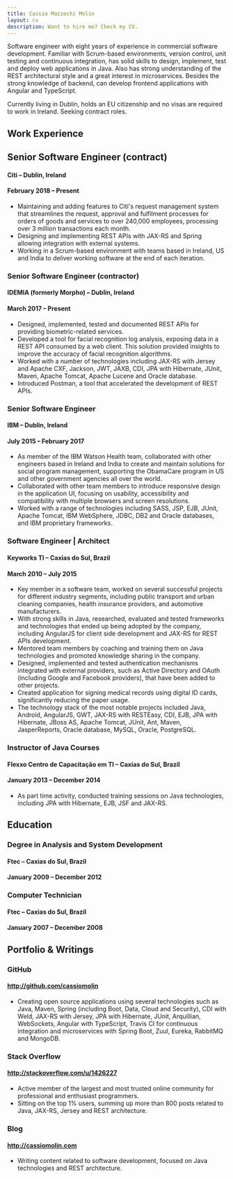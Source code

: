 ```yaml
---
title: Cassio Mazzochi Molin
layout: cv
description: Want to hire me? Check my CV.
---
```


Software engineer with eight years of experience in commercial software development. Familiar with Scrum-based environments, version control, unit testing and continuous integration, has solid skills to design, implement, test and deploy web applications in Java. Also has strong understanding of the REST architectural style and a great interest in microservices. Besides the strong knowledge of backend, can develop frontend applications with Angular and TypeScript.

Currently living in Dublin, holds an EU citizenship and no visas are required to work in Ireland. Seeking contract roles.

## Work Experience

## Senior Software Engineer (contract)
#### Citi – Dublin, Ireland
#### February 2018 – Present
- Maintaining and adding features to Citi's request management system that streamlines the request, approval and fulfilment processes for orders of goods and services to over 240,000 employees, processing over 3 million transactions each month.
- Designing and implementing REST APIs with JAX-RS and Spring allowing integration with external systems.
- Working in a Scrum-based environment with teams based in Ireland, US and India to deliver working software at the end of each iteration.

### Senior Software Engineer (contractor)
#### IDEMIA (formerly Morpho) – Dublin, Ireland
#### March 2017 – Present
- Designed, implemented, tested and documented REST APIs for providing biometric-related services.
- Developed a tool for facial recognition log analysis, exposing data in a REST API consumed by a web client. This solution provided insights to improve the accuracy of facial recognition algorithms.
- Worked with a number of technologies including JAX-RS with Jersey and Apache CXF, Jackson, JWT, JAXB, CDI, JPA with Hibernate, JUnit, Maven, Apache Tomcat, Apache Lucene and Oracle database.
- Introduced Postman, a tool that accelerated the development of REST APIs.
  
### Senior Software Engineer
#### IBM – Dublin, Ireland
#### July 2015 – February 2017
- As member of the IBM Watson Health team, collaborated with other engineers based in Ireland and India to create and maintain solutions for social program management, supporting the ObamaCare program in US and other government agencies all over the world.
- Collaborated with other team members to introduce responsive design in the application UI, focusing on usability, accessibility and compatibility with multiple browsers and screen resolutions.
- Worked with a range of technologies including SASS, JSP, EJB, JUnit, Apache Tomcat, IBM WebSphere, JDBC, DB2 and Oracle databases, and IBM proprietary frameworks.

### Software Engineer | Architect
#### Keyworks TI – Caxias do Sul, Brazil
#### March 2010 – July 2015
- Key member in a software team, worked on several successful projects for different industry segments, including public transport and urban cleaning companies, health insurance providers, and automotive manufacturers.
- With strong skills in Java, researched, evaluated and tested frameworks and technologies that ended up being adopted by the company, including AngularJS for client side development and JAX-RS for REST APIs development.
- Mentored team members by coaching and training them on Java technologies and promoted knowledge sharing in the company.
- Designed, implemented and tested authentication mechanisms integrated with external providers, such as Active Directory and OAuth (including Google and Facebook providers), that have been added to other projects.
- Created application for signing medical records using digital ID cards, significantly reducing the paper usage.
- The technology stack of the most notable projects included Java, Android, AngularJS, GWT, JAX-RS with RESTEasy, CDI, EJB, JPA with Hibernate, JBoss AS, Apache Tomcat, JUnit, Ant, Maven, JasperReports, Oracle database, MySQL, Oracle, PostgreSQL.

### Instructor of Java Courses
#### Flexxo Centro de Capacitação em TI – Caxias do Sul, Brazil
#### January 2013 – December 2014
- As part time activity, conducted training sessions on Java technologies, including JPA with Hibernate, EJB, JSF and JAX-RS.

## Education

### Degree in Analysis and System Development
#### Ftec – Caxias do Sul, Brazil
#### January 2009 – December 2012

### Computer Technician
#### Ftec – Caxias do Sul, Brazil
#### January 2007 – December 2008

## Portfolio & Writings

### GitHub
#### http://github.com/cassiomolin
- Creating open source applications using several technologies such as Java, Maven, Spring (including Boot, Data, Cloud and Security), CDI with Weld, JAX-RS with Jersey, JPA with Hibernate, JUnit, Arquillian, WebSockets, Angular with TypeScript, Travis CI for continuous integration and microservices with Spring Boot, Zuul, Eureka, RabbitMQ and MongoDB.

### Stack Overflow  
#### http://stackoverflow.com/u/1426227
- Active member of the largest and most trusted online community for professional and enthusiast programmers. 
- Sitting on the top 1% users, summing up more than 800 posts related to Java, JAX-RS, Jersey and REST architecture.

### Blog
#### http://cassiomolin.com
- Writing content related to software development, focused on Java technologies and REST architecture. 
